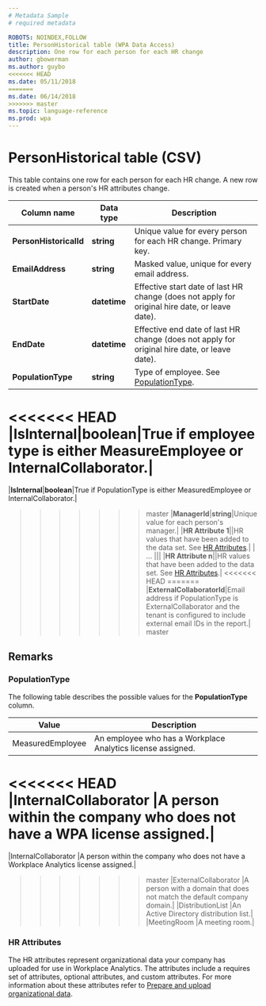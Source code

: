 ```yaml
---
# Metadata Sample
# required metadata

ROBOTS: NOINDEX,FOLLOW
title: PersonHistorical table (WPA Data Access)
description: One row for each person for each HR change
author: gbowerman
ms.author: guybo
<<<<<<< HEAD
ms.date: 05/11/2018
=======
ms.date: 06/14/2018
>>>>>>> master
ms.topic: language-reference
ms.prod: wpa
---
```


# PersonHistorical table (CSV)

This table contains one row for each person for each HR change. A new row is created when a person's HR attributes change.
  
|Column name|Data type|Description|
|-----------------|---------------|-----------------|
|**PersonHistoricalId**|**string**|Unique value for every person for each HR change. Primary key.|
|**EmailAddress**|**string**|Masked value, unique for every email address.|  
|**StartDate**|**datetime**|Effective start date of last HR change (does not apply for original hire date, or leave date).|
|**EndDate**|**datetime**|Effective end date of last HR change (does not apply for original hire date, or leave date).|
|**PopulationType**|**string**|Type of employee. See [PopulationType](#populationtype).|
<<<<<<< HEAD
|**IsInternal**|**boolean**|True if employee type is either MeasureEmployee or InternalCollaborator.|
=======
|**IsInternal**|**boolean**|True if PopulationType is either MeasuredEmployee or InternalCollaborator.|
>>>>>>> master
|**ManagerId**|**string**|Unique value for each person's manager.|
|**HR Attribute 1**||HR values that have been added to the data set. See [HR Attributes](#hr-attributes).|
|   ...   |||
|**HR Attribute n**||HR values that have been added to the data set. See [HR Attributes](#hr-attributes).|
<<<<<<< HEAD
=======
|**ExternalCollaboratorId**|Email address if PopulationType is ExternalCollaborator and the tenant is configured to include external email IDs in the report.|
>>>>>>> master

## Remarks

### PopulationType
The following table describes the possible values for the **PopulationType** column. 

|Value|Description|
|------|------|
|MeasuredEmployee|An employee who has a Workplace Analytics license assigned.|
<<<<<<< HEAD
|InternalCollaborator |A person within the company who does not have a WPA license assigned.|
=======
|InternalCollaborator |A person within the company who does not have a Workplace Analytics license assigned.|
>>>>>>> master
|ExternalCollaborator |A person with a domain that does not match the default company domain.|
|DistributionList |An Active Directory distribution list.|
|MeetingRoom |A meeting room.|

### HR Attributes
The HR attributes represent organizational data your company has uploaded for use in Workplace Analytics. The attributes include a requires set of attributes, optional attributes, and custom attributes. For more information about these attributes refer to [Prepare and upload organizational data](../setup/prepare-and-upload-organizational-data.md#step-three--export-data).

